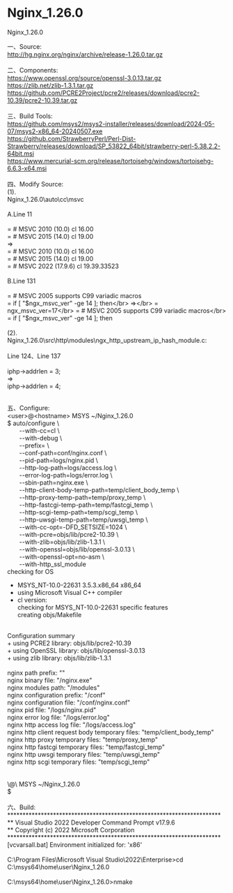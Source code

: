 # Nginx_1.26.0
Nginx_1.26.0

一、Source:</br>
http://hg.nginx.org/nginx/archive/release-1.26.0.tar.gz</br>
</br>
二、Components:</br>
https://www.openssl.org/source/openssl-3.0.13.tar.gz</br>
https://zlib.net/zlib-1.3.1.tar.gz</br>
https://github.com/PCRE2Project/pcre2/releases/download/pcre2-10.39/pcre2-10.39.tar.gz</br>
</br>
三、Build Tools:</br>
https://github.com/msys2/msys2-installer/releases/download/2024-05-07/msys2-x86_64-20240507.exe</br>
https://github.com/StrawberryPerl/Perl-Dist-Strawberry/releases/download/SP_53822_64bit/strawberry-perl-5.38.2.2-64bit.msi</br>
https://www.mercurial-scm.org/release/tortoisehg/windows/tortoisehg-6.6.3-x64.msi</br>
</br>
四、Modify Source:</br>
(1).</br>
Nginx_1.26.0\auto\cc\msvc</br>
</br>
A.Line 11</br>
</br>
= # MSVC 2010 (10.0)                        cl 16.00</br>
= # MSVC 2015 (14.0)                        cl 19.00</br>
⇒</br>
= # MSVC 2010 (10.0)                        cl 16.00</br>
= # MSVC 2015 (14.0)                        cl 19.00</br>
= # MSVC 2022 (17.9.6)                      cl 19.39.33523</br>
</br>
B.Line 131</br>
</br>
= # MSVC 2005 supports C99 variadic macros</br>
= if [ "$ngx_msvc_ver" -ge 14 ]; then</br>
⇒</br>
= ngx_msvc_ver=17</br>
= # MSVC 2005 supports C99 variadic macros</br>
= if [ "$ngx_msvc_ver" -ge 14 ]; then</br>
</br>
(2).</br>
Nginx_1.26.0\src\http\modules\ngx_http_upstream_ip_hash_module.c:</br>
</br>
Line 124、Line 137</br>
</br>
iphp->addrlen = 3;</br>
⇒</br>
iphp->addrlen = 4;</br>
</br>

五、Configure:</br>
\<user\>@\<hostname\> MSYS ~/Nginx_1.26.0</br>
$ auto/configure \\</br>
&nbsp;&nbsp;&nbsp;&nbsp;&nbsp;&nbsp;    --with-cc=cl \\</br>
&nbsp;&nbsp;&nbsp;&nbsp;&nbsp;&nbsp;    --with-debug \\</br>
&nbsp;&nbsp;&nbsp;&nbsp;&nbsp;&nbsp;    --prefix= \\</br>
&nbsp;&nbsp;&nbsp;&nbsp;&nbsp;&nbsp;    --conf-path=conf/nginx.conf \\</br>
&nbsp;&nbsp;&nbsp;&nbsp;&nbsp;&nbsp;    --pid-path=logs/nginx.pid \\</br>
&nbsp;&nbsp;&nbsp;&nbsp;&nbsp;&nbsp;    --http-log-path=logs/access.log \\</br>
&nbsp;&nbsp;&nbsp;&nbsp;&nbsp;&nbsp;    --error-log-path=logs/error.log \\</br>
&nbsp;&nbsp;&nbsp;&nbsp;&nbsp;&nbsp;    --sbin-path=nginx.exe \\</br>
&nbsp;&nbsp;&nbsp;&nbsp;&nbsp;&nbsp;    --http-client-body-temp-path=temp/client_body_temp \\</br>
&nbsp;&nbsp;&nbsp;&nbsp;&nbsp;&nbsp;    --http-proxy-temp-path=temp/proxy_temp \\</br>
&nbsp;&nbsp;&nbsp;&nbsp;&nbsp;&nbsp;    --http-fastcgi-temp-path=temp/fastcgi_temp \\</br>
&nbsp;&nbsp;&nbsp;&nbsp;&nbsp;&nbsp;    --http-scgi-temp-path=temp/scgi_temp \\</br>
&nbsp;&nbsp;&nbsp;&nbsp;&nbsp;&nbsp;    --http-uwsgi-temp-path=temp/uwsgi_temp \\</br>
&nbsp;&nbsp;&nbsp;&nbsp;&nbsp;&nbsp;    --with-cc-opt=-DFD_SETSIZE=1024 \\</br>
&nbsp;&nbsp;&nbsp;&nbsp;&nbsp;&nbsp;    --with-pcre=objs/lib/pcre2-10.39 \\</br>
&nbsp;&nbsp;&nbsp;&nbsp;&nbsp;&nbsp;    --with-zlib=objs/lib/zlib-1.3.1 \\</br>
&nbsp;&nbsp;&nbsp;&nbsp;&nbsp;&nbsp;    --with-openssl=objs/lib/openssl-3.0.13 \\</br>
&nbsp;&nbsp;&nbsp;&nbsp;&nbsp;&nbsp;    --with-openssl-opt=no-asm \\</br>
&nbsp;&nbsp;&nbsp;&nbsp;&nbsp;&nbsp;    --with-http_ssl_module</br>
checking for OS</br>
 + MSYS_NT-10.0-22631 3.5.3.x86_64 x86_64</br>
 + using Microsoft Visual C++ compiler</br>
 + cl version:</br>
checking for MSYS_NT-10.0-22631 specific features</br>
creating objs/Makefile</br>
</br>
Configuration summary</br>
  + using PCRE2 library: objs/lib/pcre2-10.39</br>
  + using OpenSSL library: objs/lib/openssl-3.0.13</br>
  + using zlib library: objs/lib/zlib-1.3.1</br>
</br>
  nginx path prefix: ""</br>
  nginx binary file: "/nginx.exe"</br>
  nginx modules path: "/modules"</br>
  nginx configuration prefix: "/conf"</br>
  nginx configuration file: "/conf/nginx.conf"</br>
  nginx pid file: "/logs/nginx.pid"</br>
  nginx error log file: "/logs/error.log"</br>
  nginx http access log file: "/logs/access.log"</br>
  nginx http client request body temporary files: "temp/client_body_temp"</br>
  nginx http proxy temporary files: "temp/proxy_temp"</br>
  nginx http fastcgi temporary files: "temp/fastcgi_temp"</br>
  nginx http uwsgi temporary files: "temp/uwsgi_temp"</br>
  nginx http scgi temporary files: "temp/scgi_temp"</br>
</br>
</br>
\<user\>@\<hostname\> MSYS ~/Nginx_1.26.0</br>
$</br>
</br>
六、Build:</br>
**********************************************************************</br>
** Visual Studio 2022 Developer Command Prompt v17.9.6</br>
** Copyright (c) 2022 Microsoft Corporation</br>
**********************************************************************</br>
[vcvarsall.bat] Environment initialized for: 'x86'</br>
</br>
C:\Program Files\Microsoft Visual Studio\2022\Enterprise>cd C:\msys64\home\user\Nginx_1.26.0</br>
</br>
C:\msys64\home\user\Nginx_1.26.0>nmake</br>
</br>

